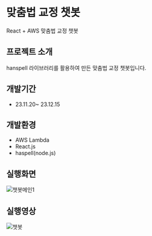 # 맞춤법 교정 챗봇 
React + AWS 맞춤법 교정 챗봇

## 프로젝트 소개
hanspell 라이브러리를 활용하여 만든 맞춤법 교정 챗봇입니다.

## 개발기간
* 23.11.20~ 23.12.15

## 개발환경
- AWS Lambda
- React.js
- haspell(node.js)

## 실행화면
![챗봇메인1](https://github.com/choimyeongsu/ChatBot_spell_check/assets/99162434/c5e89f46-75cb-46bc-be4d-c999941e392d)

## 실행영상
![챗봇](https://github.com/choimyeongsu/ChatBot_spell_check/assets/99162434/41681216-53d4-4bf9-9acc-0f6896f0fa32)


